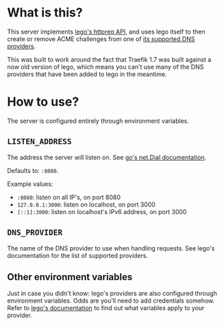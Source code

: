 # What is this?

This server implements [lego's httpreq
API](https://go-acme.github.io/lego/dns/httpreq/), and uses lego itself to then
create or remove ACME challenges from one of [its supported DNS
providers](https://go-acme.github.io/lego/dns/).

This was built to work around the fact that Traefik 1.7 was built against a now
old version of lego, which means you can't use many of the DNS providers that
have been added to lego in the meantime.

# How to use?

The server is configured entirely through environment variables.

## `LISTEN_ADDRESS`

The address the server will listen on. See [go's net.Dial documentation](https://golang.org/pkg/net/#Dial).

Defaults to: `:8080`.

Example values:

- `:8080`: listen on all IP's, on port 8080
- `127.0.0.1:3000`: listen on localhost, on port 3000
- `[::1]:3000`: listen on localhost's IPv6 address, on port 3000

## `DNS_PROVIDER`

The name of the DNS provider to use when handling requests. See lego's documentation for the list of supported providers.

## Other environment variables

Just in case you didn't know: lego's providers are also configured through
environment variables. Odds are you'll need to add credentials somehow. Refer
to [lego's documentation](https://go-acme.github.io/lego/dns/) to find out what
variables apply to your provider.
